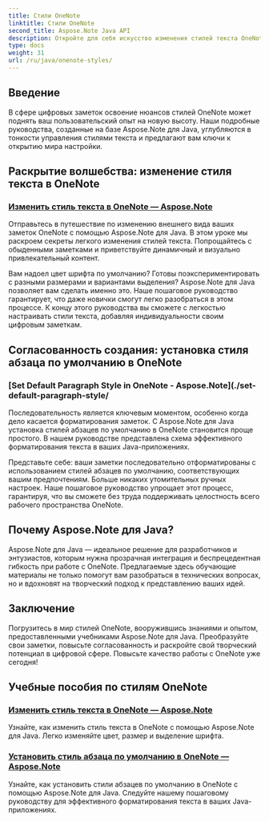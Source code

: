```yaml
---
title: Стили OneNote
linktitle: Стили OneNote
second_title: Aspose.Note Java API
description: Откройте для себя искусство изменения стилей текста OneNote с помощью Aspose.Note для Java. Научитесь менять цвет, размер и выделение шрифта в наших пошаговых руководствах.
type: docs
weight: 31
url: /ru/java/onenote-styles/
---
```


## Введение

В сфере цифровых заметок освоение нюансов стилей OneNote может поднять ваш пользовательский опыт на новую высоту. Наши подробные руководства, созданные на базе Aspose.Note для Java, углубляются в тонкости управления стилями текста и предлагают вам ключи к открытию мира настройки.

## Раскрытие волшебства: изменение стиля текста в OneNote
### [Изменить стиль текста в OneNote — Aspose.Note](./change-text-style/)

Отправьтесь в путешествие по изменению внешнего вида ваших заметок OneNote с помощью Aspose.Note для Java. В этом уроке мы раскроем секреты легкого изменения стилей текста. Попрощайтесь с обыденными заметками и приветствуйте динамичный и визуально привлекательный контент.

Вам надоел цвет шрифта по умолчанию? Готовы поэкспериментировать с разными размерами и вариантами выделения? Aspose.Note для Java позволяет вам сделать именно это. Наше пошаговое руководство гарантирует, что даже новички смогут легко разобраться в этом процессе. К концу этого руководства вы сможете с легкостью настраивать стили текста, добавляя индивидуальности своим цифровым заметкам.

## Согласованность создания: установка стиля абзаца по умолчанию в OneNote
### [Set Default Paragraph Style in OneNote - Aspose.Note](./set-default-paragraph-style/

Последовательность является ключевым моментом, особенно когда дело касается форматирования заметок. С Aspose.Note для Java установка стилей абзацев по умолчанию в OneNote становится проще простого. В нашем руководстве представлена схема эффективного форматирования текста в ваших Java-приложениях.

Представьте себе: ваши заметки последовательно отформатированы с использованием стилей абзацев по умолчанию, соответствующих вашим предпочтениям. Больше никаких утомительных ручных настроек. Наше пошаговое руководство упрощает этот процесс, гарантируя, что вы сможете без труда поддерживать целостность всего рабочего пространства OneNote.

## Почему Aspose.Note для Java?
Aspose.Note для Java — идеальное решение для разработчиков и энтузиастов, которым нужна прозрачная интеграция и беспрецедентная гибкость при работе с OneNote. Предлагаемые здесь обучающие материалы не только помогут вам разобраться в технических вопросах, но и вдохновят на творческий подход к представлению ваших идей.

## Заключение
Погрузитесь в мир стилей OneNote, вооружившись знаниями и опытом, предоставленными учебниками Aspose.Note для Java. Преобразуйте свои заметки, повысьте согласованность и раскройте свой творческий потенциал в цифровой сфере. Повысьте качество работы с OneNote уже сегодня!
## Учебные пособия по стилям OneNote
### [Изменить стиль текста в OneNote — Aspose.Note](./change-text-style/)
Узнайте, как изменить стиль текста в OneNote с помощью Aspose.Note для Java. Легко изменяйте цвет, размер и выделение шрифта.
### [Установить стиль абзаца по умолчанию в OneNote — Aspose.Note](./set-default-paragraph-style/)
Узнайте, как установить стили абзацев по умолчанию в OneNote с помощью Aspose.Note для Java. Следуйте нашему пошаговому руководству для эффективного форматирования текста в ваших Java-приложениях.